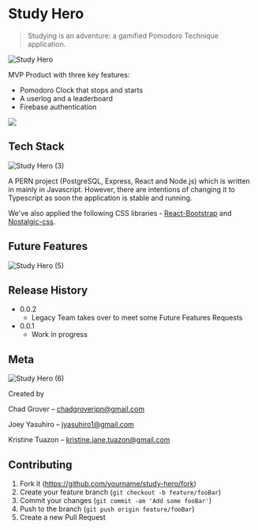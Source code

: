# Study Hero
> Studying is an adventure: a gamified Pomodoro Technique application.

![Study Hero](https://user-images.githubusercontent.com/72143947/206586077-449b6096-399e-431a-a343-ce0f110ea259.jpg)


MVP Product with three key features:
* Pomodoro Clock that stops and starts
* A userlog and a leaderboard
* Firebase authentication


![](header.png)




## Tech Stack

![Study Hero (3)](https://user-images.githubusercontent.com/72143947/206586144-2cffb220-9663-41fc-bddd-a3cea39f5671.jpg)


A PERN project (PostgreSQL, Express, React and Node.js) which is written in mainly in Javascript. However, there are intentions of changing it to Typescript as soon the application is stable and running.

We've also applied the following CSS libraries - [React-Bootstrap] and [Nostalgic-css].

## Future Features


![Study Hero (5)](https://user-images.githubusercontent.com/72143947/206586195-d9e2e475-6e08-4386-be9b-f51cb692e026.jpg)


## Release History


* 0.0.2
    * Legacy Team takes over to meet some Future Features Requests
* 0.0.1
    * Work in progress

## Meta

![Study Hero (6)](https://user-images.githubusercontent.com/72143947/206586301-a4f554e5-5c5a-4be3-a709-d8cb528eada2.jpg)


Created by

Chad Grover – chadgroverjpn@gmail.com

Joey Yasuhiro –  jyasuhiro1@gmail.com

Kristine Tuazon – kristine.jane.tuazon@gmail.com

## Contributing

1. Fork it (<https://github.com/yourname/study-hero/fork>)
2. Create your feature branch (`git checkout -b feature/fooBar`)
3. Commit your changes (`git commit -am 'Add some fooBar'`)
4. Push to the branch (`git push origin feature/fooBar`)
5. Create a new Pull Request

<!-- Markdown link & img dfn's -->
[React-Bootstrap]: https://react-bootstrap.netlify.app/
[Nostalgic-css]: https://nostalgic-css.github.io/NES.css/
